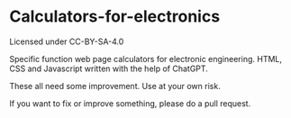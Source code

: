 # Calculators-for-electronics

Licensed under CC-BY-SA-4.0

Specific function web page calculators for electronic engineering. HTML, CSS and Javascript written with the help of ChatGPT.

These all need some improvement. Use at your own risk.

If you want to fix or improve something, please do a pull request.
